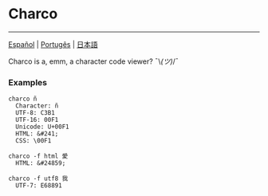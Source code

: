 # Charco

---

[Español](readmes/README-es.md) | [Portugês](readmes/README-pt.md) | [日本語](readmes/README-jp.md)

Charco is a, emm, a character code viewer? ¯\\_(ツ)_/¯

### Examples

```
charco ñ
  Character: ñ
  UTF-8: C3B1
  UTF-16: 00F1
  Unicode: U+00F1
  HTML: &#241;
  CSS: \00F1

charco -f html 愛
  HTML: &#24859;

charco -f utf8 我
  UTF-7: E68891

```
